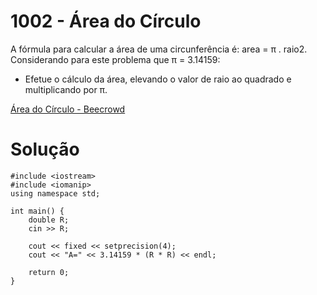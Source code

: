 # 1002 - Área do Círculo

A fórmula para calcular a área de uma circunferência é: area = π . raio2. Considerando para este problema que π = 3.14159:

- Efetue o cálculo da área, elevando o valor de raio ao quadrado e multiplicando por π.

[Área do Círculo - Beecrowd](https://www.beecrowd.com.br/judge/pt/problems/view/1002)

# Solução

```
#include <iostream>
#include <iomanip>
using namespace std;

int main() {
    double R;
    cin >> R;

    cout << fixed << setprecision(4);
    cout << "A=" << 3.14159 * (R * R) << endl;

    return 0;
}
```